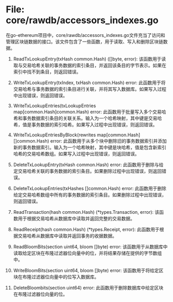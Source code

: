 # File: core/rawdb/accessors_indexes.go

在go-ethereum项目中，core/rawdb/accessors_indexes.go文件充当了访问和管理区块链数据的接口。该文件包含了一些函数，用于读取、写入和删除区块链数据。

1. ReadTxLookupEntry(txHash common.Hash) ([]byte, error):
   该函数用于读取与交易哈希关联的事务数据的索引条目，并返回该条目的字节表示。如果在索引中找不到条目，则返回错误。

2. WriteTxLookupEntry(txIndex, txHash common.Hash) error:
   此函数用于将交易哈希与事务数据的索引条目进行关联，并将其写入数据库。如果写入过程中出现错误，则返回错误。

3. WriteTxLookupEntries(txLookupEntries map[common.Hash]common.Hash) error:
   此函数用于批量写入多个交易哈希和事务数据索引条目的关联关系。输入为一个哈希映射，其中键是交易哈希，值是事务数据的索引哈希。如果写入过程中出现错误，则返回错误。

4. WriteTxLookupEntriesByBlock(rewrites map[common.Hash][]common.Hash) error:
   此函数用于从多个块中删除旧的事务数据索引并添加新的事务数据索引。输入为一个哈希映射，其中键是块哈希，值是包含新索引哈希的交易哈希数组。如果写入过程中出现错误，则返回错误。

5. DeleteTxLookupEntry(txHash common.Hash) error:
   此函数用于删除与给定交易哈希关联的事务数据的索引条目。如果删除过程中出现错误，则返回错误。

6. DeleteTxLookupEntries(txHashes []common.Hash) error:
   此函数用于删除给定交易哈希数组中所有的事务数据的索引条目。如果删除过程中出现错误，则返回错误。

7. ReadTransaction(hash common.Hash) (*types.Transaction, error):
   该函数用于根据交易哈希从数据库中读取并返回完整的交易数据。

8. ReadReceipt(hash common.Hash) (*types.Receipt, error):
   此函数用于根据交易哈希从数据库中读取并返回事务的收据数据。

9. ReadBloomBits(section uint64, bloom []byte) error:
   该函数用于从数据库中读取给定区块在布隆过滤器位向量中的位，并将结果存储在提供的字节数组中。

10. WriteBloomBits(section uint64, bloom []byte) error:
    该函数用于将给定区块在布隆过滤器位向量中的位写入数据库。

11. DeleteBloombits(section uint64) error:
    此函数用于删除数据库中给定区块在布隆过滤器位向量的位。

